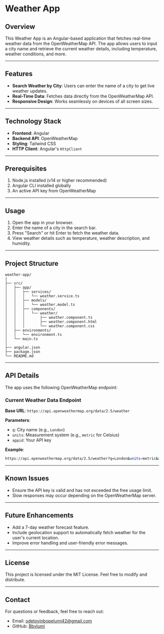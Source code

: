 # Weather App

## Overview
This Weather App is an Angular-based application that fetches real-time weather data from the OpenWeatherMap API. The app allows users to input a city name and retrieve the current weather details, including temperature, weather conditions, and more.

---

## Features
- **Search Weather by City**: Users can enter the name of a city to get live weather updates.
- **Real-Time Data**: Fetches data directly from the OpenWeatherMap API.
- **Responsive Design**: Works seamlessly on devices of all screen sizes.

---

## Technology Stack
- **Frontend**: Angular
- **Backend API**: OpenWeatherMap
- **Styling**: Tailwind CSS 
- **HTTP Client**: Angular's `HttpClient`

---

## Prerequisites
1. Node.js installed (v14 or higher recommended)
2. Angular CLI installed globally
3. An active API key from OpenWeatherMap

---

## Usage
1. Open the app in your browser.
2. Enter the name of a city in the search bar.
3. Press "Search" or hit Enter to fetch the weather data.
4. View weather details such as temperature, weather description, and humidity.

---

## Project Structure
```
weather-app/
|
├── src/
│   ├── app/
│   │   ├── services/
│   │   │   └── weather.service.ts
│   │   ├── models/
│   │   │   └── weather.model.ts
│   │   ├── components/
│   │   │   └── weather/
│   │   │       ├── weather.component.ts
│   │   │       ├── weather.component.html
│   │   │       └── weather.component.css
│   ├── environments/
│   │   └── environment.ts
│   └── main.ts
│
├── angular.json
├── package.json
└── README.md
```

---

## API Details
The app uses the following OpenWeatherMap endpoint:

### Current Weather Data Endpoint
**Base URL**: `https://api.openweathermap.org/data/2.5/weather`

**Parameters**:
- `q`: City name (e.g., `London`)
- `units`: Measurement system (e.g., `metric` for Celsius)
- `appid`: Your API key

**Example**:
```bash
https://api.openweathermap.org/data/2.5/weather?q=London&units=metric&appid=YOUR_API_KEY
```

---

## Known Issues
- Ensure the API key is valid and has not exceeded the free usage limit.
- Slow responses may occur depending on the OpenWeatherMap server.

---

## Future Enhancements
- Add a 7-day weather forecast feature.
- Include geolocation support to automatically fetch weather for the user's current location.
- Improve error handling and user-friendly error messages.

---

## License
This project is licensed under the MIT License. Feel free to modify and distribute.

---

## Contact
For questions or feedback, feel free to reach out:
- Email: odetoyinbopelumi42@gmail.com
- GitHub: [Bbylumi](https://github.com/BbyLumi)

